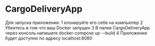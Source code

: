 # CargoDeliveryApp
Для запуска приложения:
1 клонируйте его себе на компьютер
2 Убеитесь в том что ваш Docker запущен
3 В папке CargoDeliveryApp через консоль напишите docker-compose up --build
4 Приложение будет доступно по адресу localhost:8080
